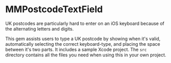 # MMPostcodeTextField
UK postcodes are particularly hard to enter on an iOS keyboard because of the alternating letters and digits.

This gem assists users to type a UK postcode by showing when it's valid, automatically selecting the correct keyboard-type, and placing the space between it's two parts.  It includes a sample Xcode project.  The `src` directory contains all the files you need when using this in your own project.
